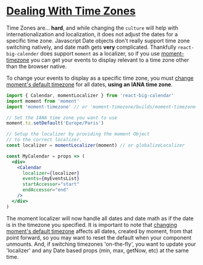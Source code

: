 # <a id='timezonesIntro' href='#timezoneIntro'>Dealing With Time Zones</a>

Time Zones are... **hard**, and while changing the `culture` will help with internationalization and localization, it does not adjust the dates for a specific time zone. Javascript Date objects don't really support time zone switching natively, and date math gets **very** complicated. Thankfully `react-big-calender` does support `moment` as a localizer, so if you use [moment-timezone](https://momentjs.com/timezone/) you can get your events to display relevant to a time zone other than the browser native.

To change your events to display as a specific time zone, you must [change moment's default timezone](https://momentjs.com/timezone/docs/#/using-timezones/default-timezone/) for all dates, **using an IANA time zone**.

```jsx
import { Calendar, momentLocalizer } from 'react-big-calendar'
import moment from 'moment'
import 'moment-timezone' // or 'moment-timezone/builds/moment-timezone-with-data[-datarange].js'. See their docs

// Set the IANA time zone you want to use
moment.tz.setDefault('Europe/Paris')

// Setup the localizer by providing the moment Object
// to the correct localizer.
const localizer = momentLocalizer(moment) // or globalizeLocalizer

const MyCalendar = props => (
  <div>
    <Calendar
      localizer={localizer}
      events={myEventsList}
      startAccessor="start"
      endAccessor="end"
    />
  </div>
)
```

The moment localizer will now handle all dates and date math as if the date is in the timezone you specified. It is important to note that [changing moment's default timezone](https://momentjs.com/timezone/docs/#/using-timezones/default-timezone/) affects all dates, created by moment, from that point forward, so you may want to reset the default when your component unmounts. And, if switching timezones 'on-the-fly', you want to update your 'localizer' and any Date based props (min, max, getNow, etc) at the same time.
